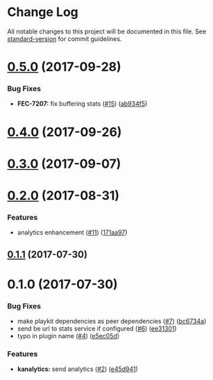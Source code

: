 # Change Log

All notable changes to this project will be documented in this file. See [standard-version](https://github.com/conventional-changelog/standard-version) for commit guidelines.

<a name="0.5.0"></a>
# [0.5.0](https://github.com/kaltura/playkit-js-kanalytics/compare/v0.1.1...v0.5.0) (2017-09-28)


### Bug Fixes

* **FEC-7207:** fix buffering stats ([#15](https://github.com/kaltura/playkit-js-kanalytics/issues/15)) ([ab934f5](https://github.com/kaltura/playkit-js-kanalytics/commit/ab934f5))


<a name="0.4.0"></a>
# [0.4.0](https://github.com/kaltura/playkit-js-kanalytics/compare/v0.1.1...v0.4.0) (2017-09-26)



<a name="0.3.0"></a>
# [0.3.0](https://github.com/kaltura/playkit-js-kanalytics/compare/v0.1.1...v0.3.0) (2017-09-07)



<a name="0.2.0"></a>
# [0.2.0](https://github.com/kaltura/playkit-js-kanalytics/compare/v0.1.1...v0.2.0) (2017-08-31)


### Features

* analytics enhancement ([#11](https://github.com/kaltura/playkit-js-kanalytics/issues/11)) ([171aa97](https://github.com/kaltura/playkit-js-kanalytics/commit/171aa97))



<a name="0.1.1"></a>
## [0.1.1](https://github.com/kaltura/playkit-js-kanalytics/compare/v0.1.0...v0.1.1) (2017-07-30)



<a name="0.1.0"></a>
# 0.1.0 (2017-07-30)


### Bug Fixes

* make playkit dependencies as peer dependencies ([#7](https://github.com/kaltura/playkit-js-kanalytics/issues/7)) ([bc6734a](https://github.com/kaltura/playkit-js-kanalytics/commit/bc6734a))
* send be url to stats service if configured ([#6](https://github.com/kaltura/playkit-js-kanalytics/issues/6)) ([ee31301](https://github.com/kaltura/playkit-js-kanalytics/commit/ee31301))
* typo in plugin name  ([#4](https://github.com/kaltura/playkit-js-kanalytics/issues/4)) ([e5ec05d](https://github.com/kaltura/playkit-js-kanalytics/commit/e5ec05d))


### Features

* **kanalytics:** send analytics ([#2](https://github.com/kaltura/playkit-js-kanalytics/issues/2)) ([e45d941](https://github.com/kaltura/playkit-js-kanalytics/commit/e45d941))
